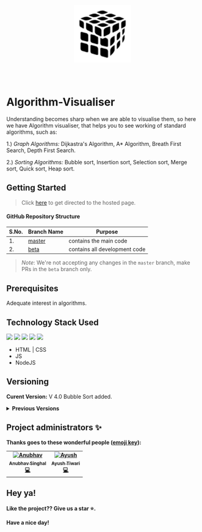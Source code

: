 <div align="center"> <img align="center" alt="codeinn" src="Logo1.png" height='150' width='150'></div>

<br /><br />

# Algorithm-Visualiser

Understanding becomes sharp when we are able to visualise them, so here we have Algorithm visualiser, that helps you to see working of standard algorithms, such as:

1.) *Graph Algorithms:* Dijkastra's Algorithm, A\* Algorithm, Breath First Search, Depth First Search.

2.) *Sorting Algorithms:* Bubble sort, Insertion sort, Selection sort, Merge sort, Quick sort, Heap sort.

## Getting Started

> Click [here](https://servermonk.github.io/Algorithm-Visualizer/) to get directed to the hosted page.

#### GitHub Repository Structure

| S.No. | Branch Name                                                              | Purpose                       |
| ----- | ------------------------------------------------------------------------ | ----------------------------- |
| 1.    | [master](https://github.com/servermonk/Algorithm-Visualizer/tree/master) | contains the main code        |
| 2.    | [beta](https://github.com/servermonk/Algorithm-Visualizer/tree/beta)     | contains all development code |

> *Note*: We're not accepting any changes in the `master` branch, make PRs in the `beta` branch only.

## Prerequisites

Adequate interest in algorithms.

## Technology Stack Used
<img src="https://img.shields.io/badge/html5%20-%23E34F26.svg?&style=for-the-badge&logo=html5&logoColor=white"/> <img src="https://img.shields.io/badge/css3%20-%231572B6.svg?&style=for-the-badge&logo=css3&logoColor=white"/> <img src="https://img.shields.io/badge/javascript%20-%23323330.svg?&style=for-the-badge&logo=javascript&logoColor=%23F7DF1E"/> <img src="https://img.shields.io/badge/node.js%20-%2343853D.svg?&style=for-the-badge&logo=node.js&logoColor=white"/> <img src="https://img.shields.io/badge/github%20-%23121011.svg?&style=for-the-badge&logo=github&logoColor=white"/>

- HTML | CSS
- JS
- NodeJS

## Versioning

**Curent Version:** V 4.0 Bubble Sort added.

<details> <summary> <strong> Previous Versions <strong> </summary>
**V 3.0:** A* Algorithm (Weighted and Unweighted Graph).

**V 2.0:** Dijkstra's Algorithm (Weighted and Unweighted Graph).

**V 1.0:** Dijkstra's Algorithm (Weighted Graph).
</details>

## Project administrators ✨

Thanks goes to these wonderful people ([emoji key](https://allcontributors.org/docs/en/emoji-key)):

<!-- ALL-CONTRIBUTORS-LIST:START - Do not remove or modify this section -->
<!-- prettier-ignore-start -->
<!-- markdownlint-disable -->
<table>
  <tbody><tr>
    <td align="center"><a href="https://github.com/anubhavitis"><img alt="Anubhav" src="https://avatars1.githubusercontent.com/u/26124625?s=400&u=c411643ffe3db941107eca578ada396c5f8dfa3a&v=4" width="100px;"><br><sub><b>Anubhav Singhal</b></sub></a><br><a href="https://github.com/servermonk/Algorithm-Visualizer/commits?author=anubhavitis" title="Code">💻</a></td>
    <td align="center"><a href="https://github.com/servermonk"><img alt="Ayush" src="https://avatars0.githubusercontent.com/u/47775419?s=400&u=8093851c8db10edad1d6a00435989daab20c2bbe&v=4" width="100px;"><br><sub><b>Ayush Tiwari</b></sub></a><br><a href="https://github.com/servermonk/Algorithm-Visualizer/commits?author=servermonk" title="Code">💻</a></td>
  </tr>
</tbody></table>

## **Hey ya!**

Like the project?? Give us a star ⭐.

Have a nice day!
